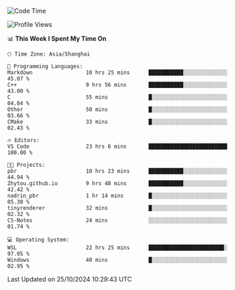 <!--START_SECTION:waka-->
![Code Time](http://img.shields.io/badge/Code%20Time-2%2C073%20hrs%2056%20mins-blue)

![Profile Views](http://img.shields.io/badge/Profile%20Views-0-blue)

📊 **This Week I Spent My Time On** 

```text
🕑︎ Time Zone: Asia/Shanghai

💬 Programming Languages: 
Markdown                 10 hrs 25 mins      ███████████░░░░░░░░░░░░░░   45.07 % 
C++                      9 hrs 56 mins       ███████████░░░░░░░░░░░░░░   43.00 % 
C                        55 mins             █░░░░░░░░░░░░░░░░░░░░░░░░   04.04 % 
Other                    50 mins             █░░░░░░░░░░░░░░░░░░░░░░░░   03.66 % 
CMake                    33 mins             █░░░░░░░░░░░░░░░░░░░░░░░░   02.43 % 

🔥 Editors: 
VS Code                  23 hrs 6 mins       █████████████████████████   100.00 % 

🐱‍💻 Projects: 
pbr                      10 hrs 23 mins      ███████████░░░░░░░░░░░░░░   44.94 % 
Zhytou.github.io         9 hrs 48 mins       ███████████░░░░░░░░░░░░░░   42.42 % 
nadrin_pbr               1 hr 14 mins        █░░░░░░░░░░░░░░░░░░░░░░░░   05.38 % 
tinyrenderer             32 mins             █░░░░░░░░░░░░░░░░░░░░░░░░   02.32 % 
CS-Notes                 24 mins             ░░░░░░░░░░░░░░░░░░░░░░░░░   01.74 % 

💻 Operating System: 
WSL                      22 hrs 25 mins      ████████████████████████░   97.05 % 
Windows                  40 mins             █░░░░░░░░░░░░░░░░░░░░░░░░   02.95 % 
```


 Last Updated on 25/10/2024 10:29:43 UTC
<!--END_SECTION:waka-->